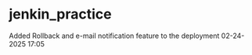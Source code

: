 # jenkin_practice
Added Rollback and e-mail notification feature to the deployment 02-24-2025 17:05

